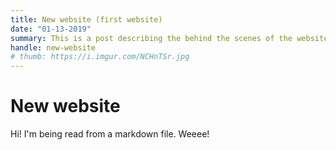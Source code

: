 ```yaml
---
title: New website (first website)
date: "01-13-2019"
summary: This is a post describing the behind the scenes of the website.
handle: new-website
# thumb: https://i.imgur.com/NCHnTSr.jpg
---
```


# New website

Hi! I'm being read from a markdown file. Weeee!
